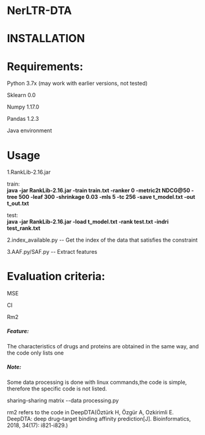 # NerLTR-DTA
# INSTALLATION

# Requirements:

Python 3.7x (may work with earlier versions, not tested)

Sklearn 0.0

Numpy 1.17.0

Pandas  1.2.3

Java environment


# Usage

1.RankLib-2.16.jar

train:  
**java -jar RankLib-2.16.jar -train train.txt   -ranker 0    -metric2t NDCG@50    -tree 500  -leaf 300  -shrinkage 0.03  -mls 5   -tc 256 -save t_model.txt -out t_out.txt**

test:  
**java -jar RankLib-2.16.jar -load t_model.txt -rank test.txt -indri test_rank.txt**


2.index_available.py -- Get the index of the data that satisfies the constraint

3.AAF.py/SAF.py -- Extract features


# Evaluation criteria:

MSE

CI

Rm2


##### Feature:

The characteristics of drugs and proteins are obtained in the same way, and the code only lists one

##### Note:

Some data processing is done with linux commands,the code is simple, therefore the specific code is not listed.

sharing-sharing matrix --data processing.py

rm2 refers to the code in DeepDTA(Öztürk H, Özgür A, Ozkirimli E. DeepDTA: deep drug–target binding affinity prediction[J]. Bioinformatics, 2018, 34(17): i821-i829.)
